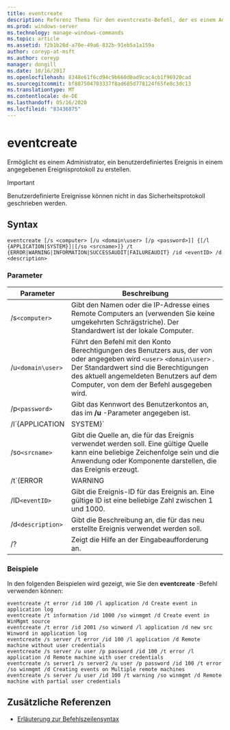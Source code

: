 ```yaml
---
title: eventcreate
description: Referenz Thema für den eventcreate-Befehl, der es einem Administrator ermöglicht, ein benutzerdefiniertes Ereignis in einem angegebenen Ereignisprotokoll zu erstellen.
ms.prod: windows-server
ms.technology: manage-windows-commands
ms.topic: article
ms.assetid: f2b1b26d-a70e-49a6-832b-91eb5a1a159a
author: coreyp-at-msft
ms.author: coreyp
manager: dongill
ms.date: 10/16/2017
ms.openlocfilehash: 8348e61f6cd94c9b660d0ad9cac4cb1f96920cad
ms.sourcegitcommit: bf887504703337f8ad685d778124f65fe8c3dc13
ms.translationtype: MT
ms.contentlocale: de-DE
ms.lasthandoff: 05/16/2020
ms.locfileid: "83436875"
---
```

# <a name="eventcreate"></a>eventcreate

Ermöglicht es einem Administrator, ein benutzerdefiniertes Ereignis in einem angegebenen Ereignisprotokoll zu erstellen.

> [!IMPORTANT]
> Benutzerdefinierte Ereignisse können nicht in das Sicherheitsprotokoll geschrieben werden.

## <a name="syntax"></a>Syntax

```
eventcreate [/s <computer> [/u <domain\user> [/p <password>]] {[/l {APPLICATION|SYSTEM}]|[/so <srcname>]} /t {ERROR|WARNING|INFORMATION|SUCCESSAUDIT|FAILUREAUDIT} /id <eventID> /d <description>
```

### <a name="parameters"></a>Parameter

| Parameter | Beschreibung |
| --------- |------------ |
| /s`<computer>` | Gibt den Namen oder die IP-Adresse eines Remote Computers an (verwenden Sie keine umgekehrten Schrägstriche). Der Standardwert ist der lokale Computer. |
| /u`<domain\user>` | Führt den Befehl mit den Konto Berechtigungen des Benutzers aus, der von oder angegeben wird `<user>` `<domain\user>` . Der Standardwert sind die Berechtigungen des aktuell angemeldeten Benutzers auf dem Computer, von dem der Befehl ausgegeben wird. |
| /p`<password>` | Gibt das Kennwort des Benutzerkontos an, das im **/u** -Parameter angegeben ist. |
| /l`{APPLICATION | SYSTEM}` | Gibt den Namen des Ereignis Protokolls an, in dem das Ereignis erstellt wird. Gültige Protokollnamen sind " **Application** " oder " **System**". |
| /so`<srcname>` | Gibt die Quelle an, die für das Ereignis verwendet werden soll. Eine gültige Quelle kann eine beliebige Zeichenfolge sein und die Anwendung oder Komponente darstellen, die das Ereignis erzeugt. |
| /t`{ERROR | WARNING | INFORMATION | SUCCESSAUDIT | FAILUREAUDIT}` | Gibt den Typ des zu erstellenden Ereignisses an. Gültige Typen sind " **Error**", " **Warning**", " **Information**", " **Success Audit**" und " **FAILUREAUDIT**". |
| /ID`<eventID>` | Gibt die Ereignis-ID für das Ereignis an. Eine gültige ID ist eine beliebige Zahl zwischen 1 und 1000. |
| /d`<description>` | Gibt die Beschreibung an, die für das neu erstellte Ereignis verwendet werden soll. |
| /? | Zeigt die Hilfe an der Eingabeaufforderung an. |

### <a name="examples"></a>Beispiele

In den folgenden Beispielen wird gezeigt, wie Sie den **eventcreate** -Befehl verwenden können:

```
eventcreate /t error /id 100 /l application /d Create event in application log
eventcreate /t information /id 1000 /so winmgmt /d Create event in WinMgmt source
eventcreate /t error /id 2001 /so winword /l application /d new src Winword in application log
eventcreate /s server /t error /id 100 /l application /d Remote machine without user credentials
eventcreate /s server /u user /p password /id 100 /t error /l application /d Remote machine with user credentials
eventcreate /s server1 /s server2 /u user /p password /id 100 /t error /so winmgmt /d Creating events on Multiple remote machines
eventcreate /s server /u user /id 100 /t warning /so winmgmt /d Remote machine with partial user credentials
```

## <a name="additional-references"></a>Zusätzliche Referenzen

- [Erläuterung zur Befehlszeilensyntax](command-line-syntax-key.md)
